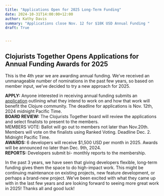```yaml
---
title: "Applications Open for 2025 Long-Term Funding"
date: 2024-10-31T14:00:00+12:00
author: Kathy Davis
summary: "Applications close Nov. 12 for $18K USD Annual Funding "
draft: True


---
```

## Clojurists Together Opens Applications for Annual Funding Awards for 2025  

This is the 4th year we are awarding annual funding. We’ve received an unmanageable number of nominations in the past few years, so based on member input, we’ve decided to try a new approach for 2025.  

**APPLY:** Anyone interested in receiving annual funding submits an [application](https://forms.gle/MaDL8ZiG7N7XyqVf8) outlining  what they intend to work on and how that work will benefit the Clojure community.  The deadline for applications is Nov. 12th, 2024 midnight Pacific Time.  
**BOARD REVIEW:** The Clojurists Together board will review the applications and select finalists to present to the members.  
MEMBERS VOTE: Ballot will go out to members not later than Nov.20th.  Members will vote on the finalists using Ranked Voting. Deadline Dec. 2. Midnight Pacific Time.  
**AWARDS:** 6 developers will receive $1,500 USD per month in 2025. Awards will be announced no later than Dec. 9th, 2024.   
**REPORTS:** Developers submit bi- monthly reports to the membership.  


In the past 3 years, we have seen that giving developers flexible, long-term funding gives them the space to do high-impact work. This might be continuing maintenance on existing projects, new feature development, or perhaps a brand-new project. We’ve been excited with what they came up with in the last few years and are looking forward to seeing more great work in 2025! Thanks all and good luck!  

